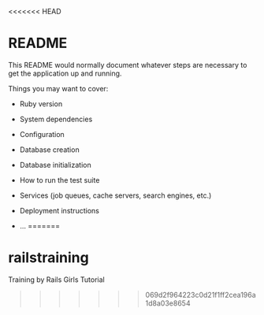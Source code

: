 <<<<<<< HEAD
# README

This README would normally document whatever steps are necessary to get the
application up and running.

Things you may want to cover:

* Ruby version

* System dependencies

* Configuration

* Database creation

* Database initialization

* How to run the test suite

* Services (job queues, cache servers, search engines, etc.)

* Deployment instructions

* ...
=======
# railstraining
Training by Rails Girls Tutorial
>>>>>>> 069d2f964223c0d21f1ff2cea196a1d8a03e8654
